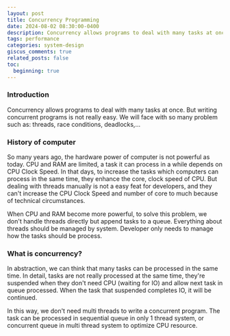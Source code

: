 ```yaml
---
layout: post
title: Concurrency Programming
date: 2024-08-02 08:30:00-0400
description: Concurrency allows programs to deal with many tasks at once.
tags: performance
categories: system-design
giscus_comments: true
related_posts: false
toc:
  beginning: true
---
```


### Introduction

Concurrency allows programs to deal with many tasks at once. But writing concurrent programs is not really easy. We will face with so many problem such as: threads, race conditions, deadlocks,...

### History of computer

So many years ago, the hardware power of computer is not powerful as today. CPU and RAM are limited, a task it can process in a while depends on CPU Clock Speed. In that days, to increase the tasks which computers can process in the same time, they enhance the core, clock speed of CPU. But dealing with threads manually is not a easy feat for developers, and they can't increase the CPU Clock Speed and number of core to much because of technical circumstances.

When CPU and RAM become more powerful, to solve this problem, we don't handle threads directly but append tasks to a queue. Everything about threads should be managed by system. Developer only needs to     manage how the tasks should be process.

### What is concurrency?

In abstraction, we can think that many tasks can be processed in the same time. In detail, tasks are not really processed at the same time, they're suspended when they don't need CPU (waiting for IO) and allow next task in queue processed. When the task that suspended completes IO, it will be continued.

In this way, we don't need multi threads to write a concurrent program. The task can be processed in sequential queue in only 1 thread system, or concurrent queue in multi thread system to optimize CPU resource.

